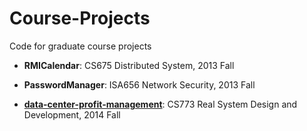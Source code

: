 Course-Projects
===============

Code for graduate course projects

- **RMICalendar**: CS675 Distributed System, 2013 Fall

- **PasswordManager**: ISA656 Network Security, 2013 Fall
- [**data-center-profit-management**](./data-center-profit-management): CS773 Real System Design and Development, 2014 Fall
